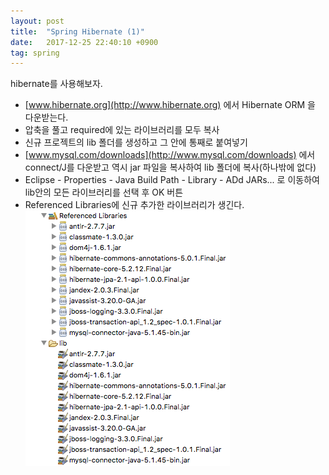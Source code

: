 ```yaml
---
layout: post
title:  "Spring Hibernate (1)"
date:   2017-12-25 22:40:10 +0900
tag: spring
---
```


hibernate를 사용해보자.

- [www.hibernate.org](http://www.hibernate.org) 에서 Hibernate ORM  을 다운받는다.
- 압축을 풀고 required에 있는 라이브러리를 모두 복사
- 신규 프로젝트의 lib 폴더를 생성하고 그 안에 통째로 붙여넣기
- [www.mysql.com/downloads](http://www.mysql.com/downloads) 에서   connect/J를 다운받고 역시 jar 파일을 복사하여 lib 폴더에 복사(하나밖에 없다)
- Eclipse - Properties - Java Build Path - Library - ADd JARs...
로 이동하여 lib안의 모든 라이브러리를 선택 후 OK 버튼
- Referenced Libraries에 신규 추가한 라이브러리가 생긴다.
    ![Referenced Library](/assets/img/201712/2017-12-25-22.47.36.png)
